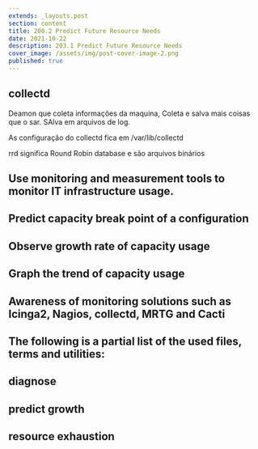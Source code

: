 ```yaml
---
extends: _layouts.post
section: content
title: 200.2 Predict Future Resource Needs
date: 2021-10-22
description: 203.1 Predict Future Resource Needs
cover_image: /assets/img/post-cover-image-2.png
published: true
---
```


## collectd

Deamon que coleta informações da maquina, Coleta e salva mais coisas que o sar. SAlva em arquivos de log.

As configuração do collectd fica em /var/lib/collectd 

rrd significa Round Robin database e são arquivos binários


## Use monitoring and measurement tools to monitor IT infrastructure usage.

## Predict capacity break point of a configuration

## Observe growth rate of capacity usage

## Graph the trend of capacity usage

## Awareness of monitoring solutions such as Icinga2, Nagios, collectd, MRTG and Cacti

## The following is a partial list of the used files, terms and utilities:

## diagnose

## predict growth

## resource exhaustion